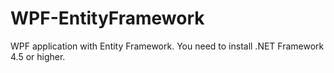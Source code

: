 # WPF-EntityFramework
WPF application with Entity Framework.
You need to install .NET Framework 4.5 or higher.
